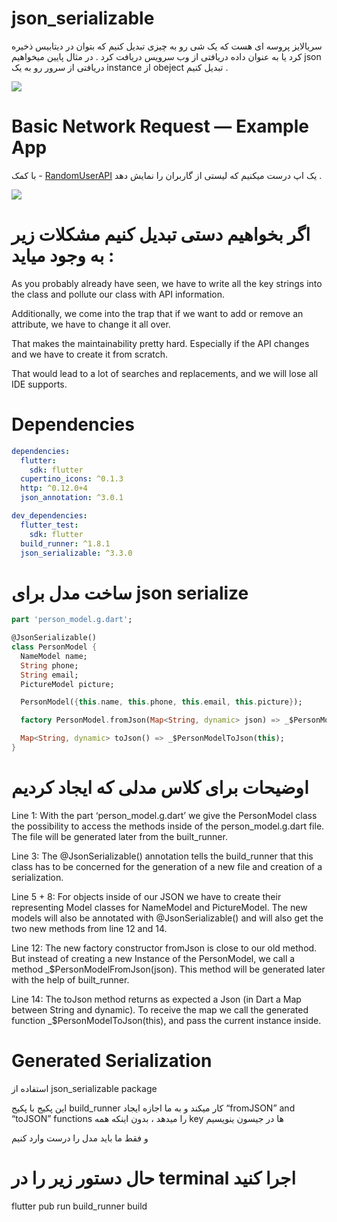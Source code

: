 # json_serializable

سریالایز پروسه ای هست که یک شی رو به چیزی تبدیل کنیم که بتوان در دیتابیس ذخیره کرد یا به عنوان داده دریافتی از وب سرویس دریافت کرد .
در مثال پایین میخواهیم json دریافتی از سرور رو به یک instance از obeject تبدیل کنیم .

 

<img src="https://miro.medium.com/max/1400/1*cRujRuBevUWdOfprIDsF-w.png"/>


# Basic Network Request — Example App
با کمک   - [RandomUserAPI](https://randomuser.me/)
 یک اپ درست میکنیم که لیستی از گاربران را نمایش دهد .
 

<img src="https://miro.medium.com/max/734/1*HcLcT3jbYnDp8qc45otUCg.png"/>

# اگر بخواهیم دستی تبدیل کنیم مشکلات زیر به وجود میاید :

As you probably already have seen, we have to write all the key strings into the class and pollute our class with API information.

Additionally, we come into the trap that if we want to add or remove an attribute, we have to change it all over.

That makes the maintainability pretty hard. Especially if the API changes and we have to create it from scratch.

That would lead to a lot of searches and replacements, and we will lose all IDE supports.


# Dependencies

```yaml
dependencies:
  flutter:
    sdk: flutter
  cupertino_icons: ^0.1.3
  http: ^0.12.0+4
  json_annotation: ^3.0.1

dev_dependencies:
  flutter_test:
    sdk: flutter
  build_runner: ^1.8.1
  json_serializable: ^3.3.0
```


# ساخت مدل برای json serialize

```dart
part 'person_model.g.dart';

@JsonSerializable()
class PersonModel {
  NameModel name;
  String phone;
  String email;
  PictureModel picture;

  PersonModel({this.name, this.phone, this.email, this.picture});

  factory PersonModel.fromJson(Map<String, dynamic> json) => _$PersonModelFromJson(json);

  Map<String, dynamic> toJson() => _$PersonModelToJson(this);
}
```

# اوضیحات برای کلاس مدلی که ایجاد کردیم

Line 1: With the part ‘person_model.g.dart’ we give the PersonModel class the possibility to access the methods inside of the person_model.g.dart file. The file will be generated later from the built_runner.


Line 3: The @JsonSerializable() annotation tells the build_runner that this class has to be concerned for the generation of a new file and creation of a serialization.


Line 5 + 8: For objects inside of our JSON we have to create their representing Model classes for NameModel and PictureModel. The new models will also be annotated with @JsonSerializable() and will also get the two new methods from line 12 and 14.

Line 12: The new factory constructor fromJson is close to our old method. But instead of creating a new Instance of the PersonModel, we call a method _$PersonModelFromJson(json). This method will be generated later with the help of built_runner.

Line 14: The toJson method returns as expected a Json (in Dart a Map between String and dynamic). To receive the map we call the generated function _$PersonModelToJson(this), and pass the current instance inside.



# Generated Serialization

استفاده از json_serializable package 

این پکیج با پکیج build_runner کار میکند و به ما اجازه ایجاد  “fromJSON” and “toJSON” functions را میدهد ، بدون اینکه همه key ها در جیسون ینویسیم 

و فقط ما باید مدل را درست وارد کنیم
 
# حال دستور زیر را در terminal  اجرا کنید 

flutter pub run build_runner build
 
